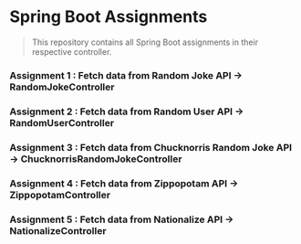 # Spring Boot Assignments

> This repository contains all Spring Boot assignments in their respective controller.

### Assignment 1 : Fetch data from Random Joke API -> RandomJokeController

### Assignment 2 : Fetch data from Random User API -> RandomUserController

### Assignment 3 : Fetch data from Chucknorris Random Joke API -> ChucknorrisRandomJokeController

### Assignment 4 : Fetch data from Zippopotam API -> ZippopotamController

### Assignment 5 : Fetch data from Nationalize API -> NationalizeController
